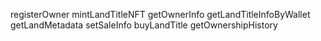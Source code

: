 registerOwner
mintLandTitleNFT
getOwnerInfo
getLandTitleInfoByWallet
getLandMetadata
setSaleInfo
buyLandTitle
getOwnershipHistory